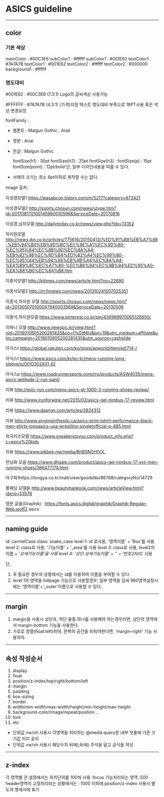 # ASICS guideline

---

##  color 
### 기본 색상

mainColor   : #00C3E6
subColor1   : #ffffff
subColor1   : #001E62
textColor1   : #7A7A7B
textColor1  : #001E62
textColor2  : #ffffff
textColor2  : #000000
background1 : #ffffff



### 명도대비

#001E62 : #00C3E6 (7.3:1)  Logo의 글씨색상 사용가능

#FFFFFF : #7A7A7B (4.3:1) (가격)지정 텍스트 명도대비 부족으로 18PT사용 혹은 색상 변경요망



fontFamily : 

- 웹폰트 : Malgun Gothic , Arial

- 영문 : Arial

- 한글 : Malgun Gothic

  fontSize(h1)    :  30pt
  fontSize(h2)    : 25pt
  fontSize(h3)    : 
  fontSize(p)     : 15pt
  fontSize(point) : 12pt/bold
  단, 일부 디자인내용을 따를 수 있다.

- 서체의 크기는 최소 6pt이하로 제작할 수는 없다. 



image 출처 : 

이성경모델1 https://wasabcon.tistory.com/m/5217?category=673421

이성경모델2 http://sports.chosun.com/news/utype.htm?id=201708170100145960010596&ServiceDate=20170816

이성경,남자모델 http://dailytoday.co.kr/news/view.php?idx=13352

하지원모델 http://news.jkn.co.kr/articles/775616/20150413/%ED%91%B8%EB%A7%88-%EB%94%B0%EB%9D%BC%EC%9E%A1%EC%9D%80-%EC%95%84%EC%8B%9D%EC%8A%A4-%EB%82%98%EC%9D%B4%ED%82%A4%EC%99%80-%EC%95%84%EB%94%94%EB%8B%A4%EC%8A%A4-%EA%B9%8C%EC%A7%80-%EC%B6%94%EC%9B%94%ED%95%A0-%EA%B8%B0%EC%84%B8.htm

이종석모델1 http://kjtimes.com/news/article.html?no=22890

이종석모델2 http://m.fnnews.com/news/201310241007025351

이종석,하지원 모델 http://sports.chosun.com/news/news.htm?id=201305070100047940003569&ServiceDate=20130506

이종석,하지원모델 https://www.pinterest.co.kr/pin/436989970065126650/

이파니 모델 http://www.newspic.kr/view.html?nid=2018010605200281435&cp=t7sGt66U&pn=19&utm_medium=affiliate&utm_campaign=2018010605200281435&utm_source=cashslide

아식스t https://global.rakuten.com/ko/store/apworld/item/ezt714-/

아식스t 	https://www.asics.com/kr/ko-kr/mens-running-long-sleeve/p/0010302431.42

아식스p https://www.roadrunnersports.com/rrs/products/ASW4035/mens-asics-aptitude-2-run-pant/

리뷰 http://epic-run.com/mens-asics-gt-1000-3-running-shoes-review/

리뷰 http://www.irunforwine.net/2015/03/asics-gel-nimbus-17-review.html

리뷰 https://www.daangn.com/articles/2824312

리뷰 http://www.singinginthesilo.ca/asics-print-tshirt-performance-black-men-shirts-topsasics-usa-wrestling-singletofficial-p-485.html

외국키즈모델 https://www.sneakerstoyou.com/product_info.php?c=asics%20kids

리뷰 https://www.pikbee.me/media/BnBSNOHlVX_

런닝화 모음 https://www.dhgate.com/product/asics-gel-nimbus-17-xvii-men-running-shoes/386477174.html

야구화1https://tongya.co.kr/mall/view/goodsNo/86768/categoryNo/14729

롱패딩 모델들 http://www.beautyhankook.com/news/articleView.html?idxno=53576



영문 글꼴(Graphik) : https://fonts.asics.digital/graphik/Graphik-Regular-Web.woff2 asics

---

## naming guide 

id: carmelCase
class: snake_case
level 1: id 로사용, '영역이름' + 'Box'를 사용
level 2: class로 사용, '기능이름' + '_area'를 사용
level 3: class로 사용, level2의 이름 + '_상세기능이름'을 사용
level 4: '상단 상세기능이름' + '_' + '번호2자리' 사용

단, 
1. 꼭 필요한 경우의 상황에서는 id를 이용하여 이름을 부여할 수 있다. 
2. level 1의 영역을 fullpage 기능으로 사용할경우, 일부 영역을 감싸 960영역설정시에는 '영역이름'+'_outer'이름으로 사용할 수 있다.  

---


## margin 

1. margin을 사용시 상단과, 하단 둘중 하나를 사용해야 하는경우라면, 상단의 영역에서 margin-bottom 기능을 사용한다.
2. 가로로 정렬(float:left)하여, 한쪽의 공간을 비워야한다면, 'margin-right' 기능 사용하자.

---

## 속성 작성순서 

1. display
2. float
3. position/z-index/top/right/bottom/left
4. margin
5. padding
6. box-sizing
7. border
8. width/min-width/max-width/height/min-height/max-height
9. background-color/image/repeat/position ...
10. font
11. etc

- 단위값 vw/vh 사용시 각영역을 처리하는 @media query문 내부 첫줄에 기준 크기값 미리 공지
- 단위값 vw/vh 사용시 해당수치 뒤에(;뒤에) 주석을 달고 공식을 작성

---

## z-index 

각 영역별 큰 설정에서는 위치단위를 100씩 사용
:focus 기능처리되는 영역 :500
header영역이 고정처리되는 상황에서는 : 1000
이외에 position/z-index 사용시 별도의 명세서에 표기
